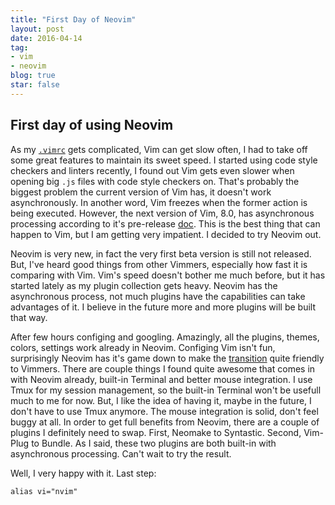 ```yaml
---
title: "First Day of Neovim"
layout: post
date: 2016-04-14 
tag:
- vim 
- neovim
blog: true
star: false
---
```


## First day of using Neovim

As my [`.vimrc`](https://github.com/yifanchen/dotfiles/blob/master/.vimrc) gets complicated, Vim can get slow often, I had to take off some great features to maintain its sweet speed. I started using code style checkers and linters recently, I found out Vim gets even slower when opening big `.js` files with code style checkers on. That's probably the biggest problem the current version of Vim has, it doesn't work asynchronously. In another word, Vim freezes when the former action is being
executed. However, the next version of Vim, 8.0, has asynchronous processing according to it's pre-release [doc](https://github.com/vim/vim/blob/master/runtime/doc/version8.txt). This is the best thing that can happen to Vim, but I am getting very impatient. I decided to try Neovim out.

Neovim is very new, in fact the very first beta version is still not released. But, I've heard good things from other Vimmers, especially how fast it is comparing with Vim. Vim's speed doesn't bother me much before, but it has started lately as my plugin collection gets heavy. Neovim has the asynchronous process, not much plugins have the capabilities can take advantages of it. I believe in the future more and more plugins will be built that way.

After few hours configing and googling. Amazingly, all the plugins, themes, colors, settings work already in Neovim. Configing Vim isn't fun, surprisingly Neovim has it's game down to make the [transition](https://neovim.io/doc/user/nvim_from_vim.html) quite friendly to Vimmers. There are couple things I found quite awesome that comes in with Neovim already, built-in Terminal and better mouse integration. I use Tmux for my session management, so the built-in Terminal won't be usefull much to me for now. But, I like the idea of having it, maybe in the future, I don't have to use Tmux anymore. The mouse integration is solid, don't feel buggy at all. In order to get full benefits from Neovim, there are a couple of plugins I definitely need to swap. First, Neomake to Syntastic. Second, Vim-Plug to Bundle. As I said, these two plugins are both built-in with asynchronous processing. Can't wait to try the result.

Well, I very happy with it. Last step:

    alias vi="nvim"

